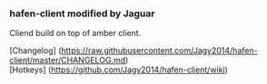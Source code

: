 ### hafen-client modified by Jaguar
Cliend build on top of amber client.

[Changelog] (https://raw.githubusercontent.com/Jagy2014/hafen-client/master/CHANGELOG.md) <br>
[Hotkeys] (https://github.com/Jagy2014/hafen-client/wiki)
